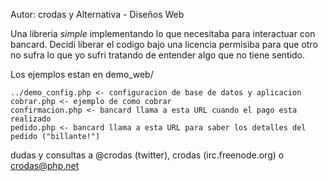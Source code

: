 Autor: crodas y Alternativa - Diseños Web

Una libreria *simple* implementando lo que necesitaba para interactuar con bancard. Decidi liberar el codigo bajo una licencia permisiba para que otro no sufra lo que yo sufri tratando de entender algo que no tiene sentido.


Los ejemplos estan en demo_web/

    ../demo_config.php <- configuracion de base de datos y aplicacion
    cobrar.php <- ejemplo de como cobrar
    confirmacion.php <- bancard llama a esta URL cuando el pago esta realizado
    pedido.php <- bancard llama a esta URL para saber los detalles del pedido ("billante!")


dudas y consultas a @crodas (twitter), crodas (irc.freenode.org) o crodas@php.net


